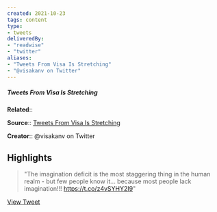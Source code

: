 ```yaml
---
created: 2021-10-23
tags: content
type: 
- tweets
deliveredBy: 
- "readwise"
- "twitter"
aliases:
- "Tweets From Visa Is Stretching"
- "@visakanv on Twitter"
---
```

##### Tweets From Visa Is Stretching

**Related**:: 

**Source**:: [Tweets From Visa Is Stretching](https://twitter.com/visakanv)

**Creator**:: @visakanv on Twitter

## Highlights
  
> "The imagination deficit is the most staggering thing in the human realm - but few people know it... because most people lack imagination!!! https://t.co/z4vSYHY2I9"   
> 

[View Tweet](https://twitter.com/visakanv/status/1149668249279139841)

